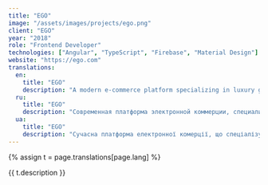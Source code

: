 ```yaml
---
title: "EGO"
image: "/assets/images/projects/ego.png"
client: "EGO"
year: "2018"
role: "Frontend Developer"
technologies: ["Angular", "TypeScript", "Firebase", "Material Design"]
website: "https://ego.com"
translations:
  en:
    title: "EGO"
    description: "A modern e-commerce platform specializing in luxury goods with an emphasis on personalized shopping experiences."
  ru:
    title: "EGO"
    description: "Современная платформа электронной коммерции, специализирующаяся на товарах класса люкс с акцентом на персонализированный шоппинг."
  ua:
    title: "EGO"
    description: "Сучасна платформа електронної комерції, що спеціалізується на товарах класу люкс з акцентом на персоналізований шопінг."
---
```


{% assign t = page.translations[page.lang] %}

{{ t.description }} 